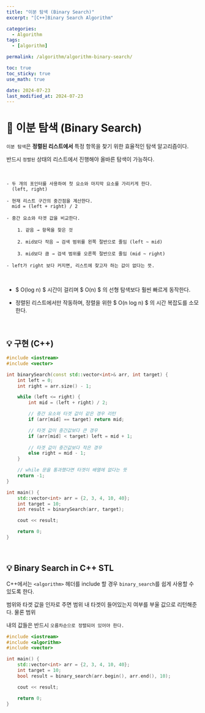 ```yaml
---
title: "이분 탐색 (Binary Search)"
excerpt: "[C++]Binary Search Algorithm"

categories:
  - Algorithm
tags:
  - [algorithm]

permalink: /algorithm/algorithm-binary-search/

toc: true
toc_sticky: true
use_math: true

date: 2024-07-23
last_modified_at: 2024-07-23
---
```


# 👑 이분 탐색 (Binary Search)

`이분 탐색`은 **정렬된 리스트에서** 특정 항목을 찾기 위한 효율적인 탐색 알고리즘이다. <br>

반드시 `정렬된` 상태의 리스트에서 진행해야 올바른 탐색이 가능하다. 

<br>

    - 두 개의 포인터를 사용하여 첫 요소와 마지막 요소를 가리키게 한다.
      (left, right)
    
    - 현재 리스트 구간의 중간점을 계산한다.
      mid = (left + right) / 2

    - 중간 요소와 타겟 값을 비교한다.

        1. 같음 → 항목을 찾은 것

        2. mid보다 작음 → 검색 범위를 왼쪽 절반으로 줄임 (left ~ mid)

        3. mid보다 큼 → 검색 범위를 오른쪽 절반으로 줄임 (mid ~ right)

    - left가 right 보다 커지면, 리스트에 찾고자 하는 값이 없다는 뜻.

<br>

- $ O(log n) $ 시간이 걸리며 $ O(n) $ 의 선형 탐색보다 훨씬 빠르게 동작한다.

- 정렬된 리스트에서만 작동하며, 정렬을 위한 $ O(n log n) $ 의 시간 복잡도를 소모한다.

<br>

## 💡 구현 (C++)

```c++
#include <iostream>
#include <vector>

int binarySearch(const std::vector<int>& arr, int target) {
    int left = 0;
    int right = arr.size() - 1;

    while (left <= right) {
        int mid = (left + right) / 2;

        // 중간 요소와 타겟 값이 같은 경우 리턴
        if (arr[mid] == target) return mid;

        // 타겟 값이 중간값보다 큰 경우
        if (arr[mid] < target) left = mid + 1;
        
        // 타겟 값이 중간값보다 작은 경우
        else right = mid - 1;
    }

    // while 문을 통과했다면 타겟이 배열에 없다는 뜻
    return -1;
}

int main() {
    std::vector<int> arr = {2, 3, 4, 10, 40};
    int target = 10;
    int result = binarySearch(arr, target);

    cout << result;

    return 0;
}
```

<br>

## 💡 Binary Search in C++ STL

C++에서는 `<algorithm>` 헤더를 include 할 경우 `binary_search`를 쉽게 사용할 수 있도록 한다. <br>

범위와 타겟 값을 인자로 주면 범위 내 타겟이 들어있는지 여부를 부울 값으로 리턴해준다. 물론 범위 <br>

내의 값들은 반드시 `오름차순으로 정렬되어 있어야 한다.`

```c++
#include <iostream>
#include <algorithm>
#include <vector>

int main() {
    std::vector<int> arr = {2, 3, 4, 10, 40};
    int target = 10;
    bool result = binary_search(arr.begin(), arr.end(), 10);

    cout << result;

    return 0;
}
```





